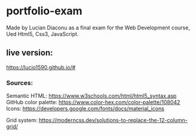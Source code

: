 # portfolio-exam
Made by Lucian Diaconu as a final exam for the Web Development course,
Ued Html5, Css3, JavaScript.


## live version:
https://lucio1590.github.io/#

### Sources:
Semantic HTML: https://www.w3schools.com/html/html5_syntax.asp
GitHub color palette: https://www.color-hex.com/color-palette/108042
Icons: https://developers.google.com/fonts/docs/material_icons

Grid system: https://moderncss.dev/solutions-to-replace-the-12-column-grid/